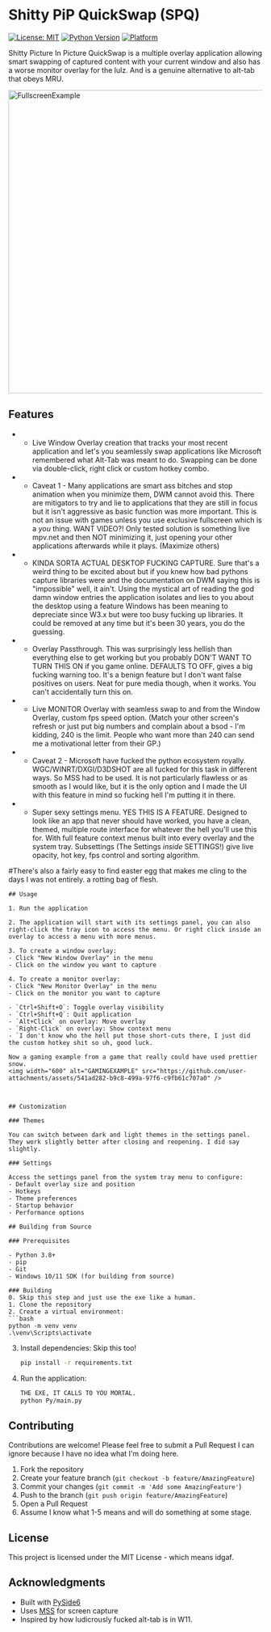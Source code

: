 # Shitty PiP QuickSwap (SPQ)

[![License: MIT](https://img.shields.io/badge/License-MIT-yellow.svg)](https://opensource.org/licenses/MIT)
[![Python Version](https://img.shields.io/badge/python-3.8%2B-blue.svg)](https://www.python.org/)
[![Platform](https://img.shields.io/badge/platform-Windows-lightgrey)](https://www.microsoft.com/windows/)

Shitty Picture In Picture QuickSwap is a multiple overlay application allowing smart swapping of captured content with your current window and also has a worse monitor overlay for the lulz. And is a genuine alternative to alt-tab that obeys MRU.

<img width="600" alt="FullscreenExample" src="https://github.com/user-attachments/assets/7b833ff5-97d1-4a20-9504-119af4efb4ab" />


## Features

- * Live Window Overlay creation that tracks your most recent application and let's you seamlessly swap applications like Microsoft remembered what Alt-Tab was meant to do. Swapping can be done via double-click, right click or custom hotkey combo.

- * Caveat 1 - Many applications are smart ass bitches and stop animation when you minimize them, DWM cannot avoid this. There are mitigators to try and lie to applications that they are still in focus but it isn't aggressive as basic function was more important. This is not an issue with games unless you use exclusive fullscreen which is a *you* thing. WANT VIDEO?! Only tested solution is something live mpv.net and then NOT minimizing it, just opening your other applications afterwards while it plays. (Maximize others)

- * KINDA SORTA ACTUAL DESKTOP FUCKING CAPTURE. Sure that's a weird thing to be excited about but if you knew how bad pythons capture libraries were and the documentation on DWM saying this is "impossible" well, it ain't. Using the mystical art of reading the god damn window entries the application isolates and lies to you about the desktop using a feature Windows has been meaning to depreciate since W3.x but were too busy fucking up libraries. It could be removed at any time but it's been 30 years, you do the guessing.

- * Overlay Passthrough. This was surprisingly less hellish than everything else to get working but you probably DON'T WANT TO TURN THIS ON if you game online. DEFAULTS TO OFF, gives a big fucking warning too. It's a benign feature but I don't want false positives on users. Neat for pure media though, when it works. You can't accidentally turn this on.

- * Live MONITOR Overlay with seamless swap to and from the Window Overlay, custom fps speed option. (Match your other screen's refresh or just put big numbers and complain about a bsod - I'm kidding, 240 is the limit. People who want more than 240 can send me a motivational letter from their GP.)

- * Caveat 2 - Microsoft have fucked the python ecosystem royally. WGC/WINRT/DXGI/D3DSHOT are all fucked for this task in different ways. So MSS had to be used. It is not particularly flawless or as smooth as I would like, but it is the only option and I made the UI with this feature in mind so fucking hell I'm putting it in there.

- * Super sexy settings menu. YES THIS IS A FEATURE. Designed to look like an app that never should have worked, you have a clean, themed, multiple route interface for whatever the hell you'll use this for. With full feature context menus built into every overlay and the system tray. Subsettings (The Settings *inside* SETTINGS!) give live opacity, hot key, fps control and sorting algorithm. 

#There's also a fairly easy to find easter egg that makes me cling to the days I was not entirely. a rotting bag of flesh.

   ```
## Usage

1. Run the application
 
2. The application will start with its settings panel, you can also right-click the tray icon to access the menu. Or right click inside an overlay to access a menu with more menus. 

3. To create a window overlay:
   - Click "New Window Overlay" in the menu
   - Click on the window you want to capture

4. To create a monitor overlay:
   - Click "New Monitor Overlay" in the menu
   - Click on the monitor you want to capture

- `Ctrl+Shift+O`: Toggle overlay visibility
- `Ctrl+Shift+Q`: Quit application
- `Alt+Click` on overlay: Move overlay
- `Right-Click` on overlay: Show context menu
- `I don't know who the hell put those short-cuts there, I just did the custom hotkey shit so uh, good luck.

Now a gaming example from a game that really could have used prettier snow.
<img width="600" alt="GAMINGEXAMPLE" src="https://github.com/user-attachments/assets/541ad282-b9c8-499a-97f6-c9fb61c707a0" />



## Customization

### Themes

You can switch between dark and light themes in the settings panel.
They work slightly better after closing and reopening. I did say slightly.

### Settings

Access the settings panel from the system tray menu to configure:
- Default overlay size and position
- Hotkeys
- Theme preferences
- Startup behavior
- Performance options

## Building from Source

### Prerequisites

- Python 3.8+
- pip
- Git
- Windows 10/11 SDK (for building from source)

### Building
0. Skip this step and just use the exe like a human.
1. Clone the repository
2. Create a virtual environment:
   ```bash
   python -m venv venv
   .\venv\Scripts\activate
   ```
3. Install dependencies:
   Skip this too!
   ```bash
   pip install -r requirements.txt
   ```
4. Run the application:
   ```bash
   THE EXE, IT CALLS TO YOU MORTAL.
   python Py/main.py
   ```

## Contributing

Contributions are welcome! Please feel free to submit a Pull Request I can ignore because I have no idea what I'm doing here.

1. Fork the repository
2. Create your feature branch (`git checkout -b feature/AmazingFeature`)
3. Commit your changes (`git commit -m 'Add some AmazingFeature'`)
4. Push to the branch (`git push origin feature/AmazingFeature`)
5. Open a Pull Request
6. Assume I know what 1-5 means and will do something at some stage.

## License

This project is licensed under the MIT License - which means idgaf.

## Acknowledgments

- Built with [PySide6](https://pypi.org/project/PySide6/)
- Uses [MSS](https://github.com/BoboTiG/python-mss) for screen capture
- Inspired by how ludicrously fucked alt-tab is in W11.
